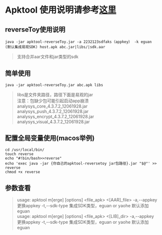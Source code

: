 # Apktool 使用说明请参考[这里](APKTOOL.md)<br/>
## reverseToy使用说明<br/>
`java -jar apktool-reverseToy.jar -a 2232123sdfaks（appkey） -k eguan (默认集成易观SDK) host.apk abc.jar|libs/|sdk.aar`
>支持合并aar文件和jar类型的sdk

## 简单使用<br/>

`java -jar apktool-reverseToy.jar abc.apk libs`
>libs是文件夹路径，路径下面是易观的jar<br/>
注意：包缺少包可能引起启动app崩溃 <br/>
analysys_core_4.3.7.2_12061928.jar<br/>
analysys_push_4.3.7.2_12061928.jar<br/>
analysys_encrypt_4.3.7.2_12061928.jar<br/>
analysys_visual_4.3.7.2_12061928.jar

## 配置全局变量使用(macos举例)<br/>
`cd /usr/local/bin/`<br/>
`touch reverse`<br/>
`echo "#!bin/bash>>reverse"`<br/>
`echo 'exec java -jar {你自己的apktool-reversetoy jar包路径}.jar "$@"' >> reverse`<br/>
`chmod +x reverse`

## 参数查看<br/>
>usage: apktool m[erge] [options] <file_apk> <[AAR]_file>
 -a,--appkey     更换appkey
 -t,--sdk-type   集成SDK类型，eguan or yaohe 默认添加 eguan<br/>
usage: apktool m[erge] [options] <file_apk> <[LIB]_dir>
 -a,--appkey     更换appkey
 -t,--sdk-type   集成SDK类型，eguan or yaohe 默认添加 eguan